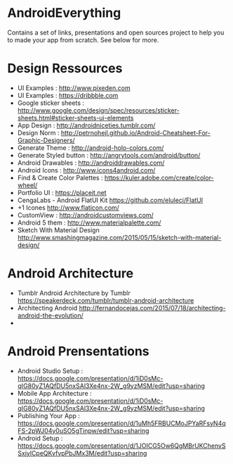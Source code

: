 # AndroidEverything

Contains a set of links, presentations and open sources project to help you to made your app from scratch. See below for more.

# Design Ressources
- UI Examples : http://www.pixeden.com
- UI Examples : https://dribbble.com
- Google sticker sheets : http://www.google.com/design/spec/resources/sticker-sheets.html#sticker-sheets-ui-elements
- App Design : http://androidniceties.tumblr.com/ 
- Design Norm : http://petrnohejl.github.io/Android-Cheatsheet-For-Graphic-Designers/ 
- Generate Theme : http://android-holo-colors.com/ 
- Generate Styled button  : http://angrytools.com/android/button/
- Android Drawables : http://androiddrawables.com/
- Android Icons : http://www.icons4android.com/
- Find & Create Color Palettes : https://kuler.adobe.com/create/color-wheel/
- Portfolio UI : https://placeit.net
- CengaLabs - Android FlatUI Kit https://github.com/eluleci/FlatUI 
- +1 Icones http://www.flaticon.com/
- CustomView : http://androidcustomviews.com/
- Android 5 them : http://www.materialpalette.com/
- Sketch With Material Design http://www.smashingmagazine.com/2015/05/15/sketch-with-material-design/

# Android Architecture
- Tumblr Android Architecture by Tumblr https://speakerdeck.com/tumblr/tumblr-android-architecture
- Architecting Android http://fernandocejas.com/2015/07/18/architecting-android-the-evolution/
- 
# Android Prensentations
- Android Studio Setup : https://docs.google.com/presentation/d/1iD0sMc-qIG80yZ1AQfDU5nxSAl3Xe4nx-2W_g9yzMSM/edit?usp=sharing
- Mobile App Architecture : https://docs.google.com/presentation/d/1iD0sMc-qIG80yZ1AQfDU5nxSAl3Xe4nx-2W_g9yzMSM/edit?usp=sharing
- Publishing Your App : https://docs.google.com/presentation/d/1uMh5FRBUCMoJPYaRFsyN4qFS-2pWJ04y0uSO5gTinpw/edit?usp=sharing
- Android Setup : https://docs.google.com/presentation/d/1JOICG5Ow6QgMBrUKChenvSSxjylCpeQKvfvpPbJMx3M/edit?usp=sharing


